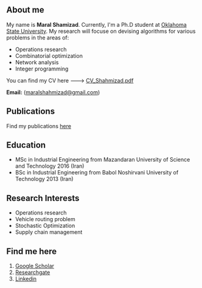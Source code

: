 
## About me
My name is **Maral Shamizad**. Currently, I'm a Ph.D student at [Oklahoma State University](https://go.okstate.edu/). 
My research will focuse on devising algorithms for various problems in the areas of:
- Operations research
- Combinatorial optimization
- Network analysis
- Integer programming

You can find my CV here ---> [CV_Shahmizad.pdf](https://github.com/maralshahmizad/maralshahmizad/files/6794235/CV_Shahmizad.pdf)

**Email:** (maralshahmizad@gmail.com)

## Publications
Find my publications [here](https://scholar.google.com/citations?hl=en&user=EetymRMAAAAJ)

## Education
- MSc in Industrial Engineering from Mazandaran University of Science and Technology 2016 (Iran)
- BSc in Industrial Engineering from Babol Noshirvani University of Technology 2013 (Iran)

## Research Interests
- Operations research
- Vehicle routing problem
- Stochastic Optimization
- Supply chain management


## Find me here
1. [Google Scholar](https://scholar.google.com/citations?hl=en&user=EetymRMAAAAJ)
2. [Researchgate](https://www.researchgate.net/profile/Maral-Shahmizad)
3. [Linkedin](https://www.linkedin.com/in/maral-shahmizad-8b9a9b19b/)
